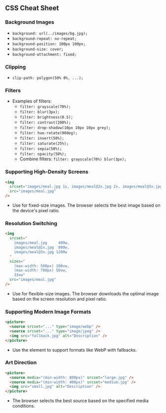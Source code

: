 ## CSS Cheat Sheet

### Background Images

- `background: url(../images/bg.jpg);`
- `background-repeat: no-repeat;`
- `background-position: 100px 100px;`
- `background-size: cover;`
- `background-attachment: fixed;`

### Clipping

- `clip-path: polygon(50% 0%, ...);`

### Filters

- Examples of filters:
  - `filter: grayscale(70%);`
  - `filter: blur(3px);`
  - `filter: brightness(0.5);`
  - `filter: contrast(200%);`
  - `filter: drop-shadow(10px 10px 10px grey);`
  - `filter: hue-rotate(90deg);`
  - `filter: invert(50%);`
  - `filter: saturate(25%);`
  - `filter: sepia(50%);`
  - `filter: opacity(50%);`
  - Combine filters: `filter: grayscale(70%) blur(3px);`

### Supporting High-Density Screens

```html
<img
  srcset="images/meal.jpg 1x, images/meal@2x.jpg 2x, images/meal@3x.jpg 3x"
  src="images/meal.jpg"
/>
```

- Use for fixed-size images. The browser selects the best image based on the device's pixel ratio.

### Resolution Switching

```html
<img
  srcset="
    images/meal.jpg     400w,
    images/meal@2x.jpg  800w,
    images/meal@3x.jpg 1200w
  "
  sizes="
    (max-width: 500px) 100vw, 
    (max-width: 700px) 50vw, 
    33vw"
  src="images/meal.jpg"
/>
```

- Use for flexible-size images. The browser downloads the optimal image based on the screen resolution and pixel ratio.

### Supporting Modern Image Formats

```html
<picture>
  <source srcset="..." type="image/webp" />
  <source srcset="..." type="image/jpeg" />
  <img src="fallback.jpg" alt="Description" />
</picture>
```

- Use the <picture> element to support formats like WebP with fallbacks.

### Art Direction

```html
<picture>
  <source media="(min-width: 800px)" srcset="large.jpg" />
  <source media="(min-width: 400px)" srcset="medium.jpg" />
  <img src="small.jpg" alt="Description" />
</picture>
```

- The browser selects the best source based on the specified media conditions.
